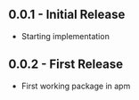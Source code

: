 ## 0.0.1 - Initial Release
* Starting implementation

## 0.0.2 - First Release
* First working package in apm
